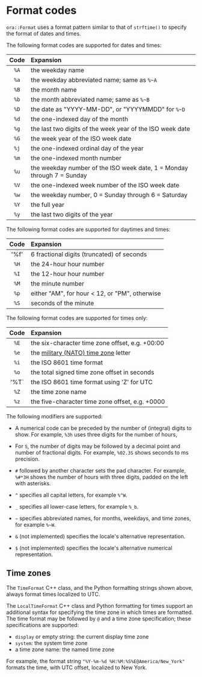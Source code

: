 # Format codes

`ora::Format` uses a format pattern similar to that of `strftime()` to specify
the format of dates and times.

The following format codes are supported for dates and times:

| Code | Expansion |
|:----:|:----------|
| `%A` | the weekday name |
| `%a` | the weekday abbreviated name; same as `%~A` |
| `%B` | the month name |
| `%b` | the month abbreviated name; same as `%~B` |
| `%D` | the date as "YYYY-MM-DD", or "YYYYMMDD" for `%~D` |
| `%d` | the one-indexed day of the month |
| `%g` | the last two digits of the week year of the ISO week date |
| `%G` | the week year of the ISO week date |
| `%j` | the one-indexed ordinal day of the year |
| `%m` | the one-indexed month number |
| `%u` | the weekday number of the ISO week date, 1 = Monday through 7 = Sunday |
| `%V` | the one-indexed week number of the ISO week date |
| `%w` | the weekday number, 0 = Sunday through 6 = Saturday |
| `%Y` | the full year |
| `%y` | the last two digits of the year |

The following format codes are supported for daytimes and times:

| Code | Expansion |
|:----:|:----------|
| '%f' | 6 fractional digits (truncated) of seconds |
| `%H` | the 24-hour hour number |
| `%I` | the 12-hour hour number |
| `%M` | the minute number |
| `%p` | either "AM", for hour < 12, or "PM", otherwise |
| `%S` | seconds of the minute |

The following format codes are supported for times only:

| Code | Expansion |
|:----:|:----------|
| `%E` | the six-character time zone offset, e.g. +00:00 |
| `%e` | the [military (NATO) time zone](https://en.wikipedia.org/wiki/List_of_military_time_zones) letter |
| `%i` | the ISO 8601 time format |
| `%o` | the total signed time zone offset in seconds |
| '%T` | the ISO 8601 time format using 'Z' for UTC |
| `%Z` | the time zone name |
| `%z` | the five-character time zone offset, e.g. +0000 |

The following modifiers are supported:

- A numerical code can be preceded by the number of (integral) digits to show.
  For example, `%3h` uses three digits for the number of hours,

- For `S`, the number of digits may be followed by a decimal point and number
  of fractional digits.  For example, `%02.3S` shows seconds to ms precision.

- `#` followed by another character sets the pad character.  For example,
  `%#*3H` shows the number of hours with three digits, padded on the left with
  asterisks.

- `^` specifies all capital letters, for example `%^W`.

- `_` specifies all lower-case letters, for example `%_b`.

- `~` specifies abbreviated names, for months, weekdays, and time zones, for
   example `%~W`.

- `&` (not implemented) specifies the locale's alternative representation.

- `$` (not implemented) specifies the locale's alternative numerical
  representation.


## Time zones

The `TimeFormat` C++ class, and the Python formatting strings shown above,
always format times localized to UTC.

The `LocalTimeFormat` C++ class and Python formatting for times support an
additional syntax for specifying the time zone in which times are formatted.
The time format may be followed by `@` and a time zone specification; these
specifications are supported:

- `display` or empty string: the current display time zone
- `system`: the system time zone
- a time zone name: the named time zone

For example, the format string `"%Y-%m-%d %H:%M:%S%E@America/New_York"` formats
the time, with UTC offset, localized to New York.

